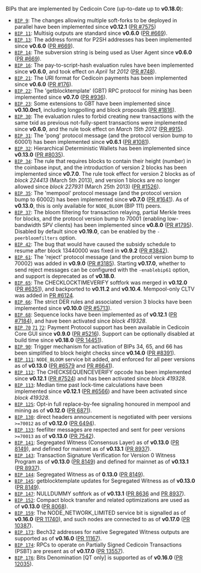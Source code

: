 BIPs that are implemented by Cedicoin Core (up-to-date up to **v0.18.0**):

* [`BIP 9`](https://github.com/cedicoin/bips/blob/master/bip-0009.mediawiki): The changes allowing multiple soft-forks to be deployed in parallel have been implemented since **v0.12.1**  ([PR #7575](https://github.com/cedicoin/cedicoin/pull/7575))
* [`BIP 11`](https://github.com/cedicoin/bips/blob/master/bip-0011.mediawiki): Multisig outputs are standard since **v0.6.0** ([PR #669](https://github.com/cedicoin/cedicoin/pull/669)).
* [`BIP 13`](https://github.com/cedicoin/bips/blob/master/bip-0013.mediawiki): The address format for P2SH addresses has been implemented since **v0.6.0** ([PR #669](https://github.com/cedicoin/cedicoin/pull/669)).
* [`BIP 14`](https://github.com/cedicoin/bips/blob/master/bip-0014.mediawiki): The subversion string is being used as User Agent since **v0.6.0** ([PR #669](https://github.com/cedicoin/cedicoin/pull/669)).
* [`BIP 16`](https://github.com/cedicoin/bips/blob/master/bip-0016.mediawiki): The pay-to-script-hash evaluation rules have been implemented since **v0.6.0**, and took effect on *April 1st 2012* ([PR #748](https://github.com/cedicoin/cedicoin/pull/748)).
* [`BIP 21`](https://github.com/cedicoin/bips/blob/master/bip-0021.mediawiki): The URI format for Cedicoin payments has been implemented since **v0.6.0** ([PR #176](https://github.com/cedicoin/cedicoin/pull/176)).
* [`BIP 22`](https://github.com/cedicoin/bips/blob/master/bip-0022.mediawiki): The 'getblocktemplate' (GBT) RPC protocol for mining has been implemented since **v0.7.0** ([PR #936](https://github.com/cedicoin/cedicoin/pull/936)).
* [`BIP 23`](https://github.com/cedicoin/bips/blob/master/bip-0023.mediawiki): Some extensions to GBT have been implemented since **v0.10.0rc1**, including longpolling and block proposals ([PR #1816](https://github.com/cedicoin/cedicoin/pull/1816)).
* [`BIP 30`](https://github.com/cedicoin/bips/blob/master/bip-0030.mediawiki): The evaluation rules to forbid creating new transactions with the same txid as previous not-fully-spent transactions were implemented since **v0.6.0**, and the rule took effect on *March 15th 2012* ([PR #915](https://github.com/cedicoin/cedicoin/pull/915)).
* [`BIP 31`](https://github.com/cedicoin/bips/blob/master/bip-0031.mediawiki): The 'pong' protocol message (and the protocol version bump to 60001) has been implemented since **v0.6.1** ([PR #1081](https://github.com/cedicoin/cedicoin/pull/1081)).
* [`BIP 32`](https://github.com/cedicoin/bips/blob/master/bip-0032.mediawiki): Hierarchical Deterministic Wallets has been implemented since **v0.13.0** ([PR #8035](https://github.com/cedicoin/cedicoin/pull/8035)).
* [`BIP 34`](https://github.com/cedicoin/bips/blob/master/bip-0034.mediawiki): The rule that requires blocks to contain their height (number) in the coinbase input, and the introduction of version 2 blocks has been implemented since **v0.7.0**. The rule took effect for version 2 blocks as of *block 224413* (March 5th 2013), and version 1 blocks are no longer allowed since *block 227931* (March 25th 2013) ([PR #1526](https://github.com/cedicoin/cedicoin/pull/1526)).
* [`BIP 35`](https://github.com/cedicoin/bips/blob/master/bip-0035.mediawiki): The 'mempool' protocol message (and the protocol version bump to 60002) has been implemented since **v0.7.0** ([PR #1641](https://github.com/cedicoin/cedicoin/pull/1641)). As of **v0.13.0**, this is only available for `NODE_BLOOM` (BIP 111) peers.
* [`BIP 37`](https://github.com/cedicoin/bips/blob/master/bip-0037.mediawiki): The bloom filtering for transaction relaying, partial Merkle trees for blocks, and the protocol version bump to 70001 (enabling low-bandwidth SPV clients) has been implemented since **v0.8.0** ([PR #1795](https://github.com/cedicoin/cedicoin/pull/1795)). Disabled by default since **v0.19.0**, can be enabled by the `-peerbloomfilters` option.
* [`BIP 42`](https://github.com/cedicoin/bips/blob/master/bip-0042.mediawiki): The bug that would have caused the subsidy schedule to resume after block 13440000 was fixed in **v0.9.2** ([PR #3842](https://github.com/cedicoin/cedicoin/pull/3842)).
* [`BIP 61`](https://github.com/cedicoin/bips/blob/master/bip-0061.mediawiki): The 'reject' protocol message (and the protocol version bump to 70002) was added in **v0.9.0** ([PR #3185](https://github.com/cedicoin/cedicoin/pull/3185)). Starting **v0.17.0**, whether to send reject messages can be configured with the `-enablebip61` option, and support is deprecated as of **v0.18.0**.
* [`BIP 65`](https://github.com/cedicoin/bips/blob/master/bip-0065.mediawiki): The CHECKLOCKTIMEVERIFY softfork was merged in **v0.12.0** ([PR #6351](https://github.com/cedicoin/cedicoin/pull/6351)), and backported to **v0.11.2** and **v0.10.4**. Mempool-only CLTV was added in [PR #6124](https://github.com/cedicoin/cedicoin/pull/6124).
* [`BIP 66`](https://github.com/cedicoin/bips/blob/master/bip-0066.mediawiki): The strict DER rules and associated version 3 blocks have been implemented since **v0.10.0** ([PR #5713](https://github.com/cedicoin/cedicoin/pull/5713)).
* [`BIP 68`](https://github.com/cedicoin/bips/blob/master/bip-0068.mediawiki): Sequence locks have been implemented as of **v0.12.1**  ([PR #7184](https://github.com/cedicoin/cedicoin/pull/7184)), and have been activated since *block 419328*.
* [`BIP 70`](https://github.com/cedicoin/bips/blob/master/bip-0070.mediawiki) [`71`](https://github.com/cedicoin/bips/blob/master/bip-0071.mediawiki) [`72`](https://github.com/cedicoin/bips/blob/master/bip-0072.mediawiki): Payment Protocol support has been available in Cedicoin Core GUI since **v0.9.0** ([PR #5216](https://github.com/cedicoin/cedicoin/pull/5216)). Support can be optionally disabled at build time since **v0.18.0** ([PR 14451](https://github.com/cedicoin/cedicoin/pull/14451)).
* [`BIP 90`](https://github.com/cedicoin/bips/blob/master/bip-0090.mediawiki): Trigger mechanism for activation of BIPs 34, 65, and 66 has been simplified to block height checks since **v0.14.0** ([PR #8391](https://github.com/cedicoin/cedicoin/pull/8391)).
* [`BIP 111`](https://github.com/cedicoin/bips/blob/master/bip-0111.mediawiki): `NODE_BLOOM` service bit added, and enforced for all peer versions as of **v0.13.0** ([PR #6579](https://github.com/cedicoin/cedicoin/pull/6579) and [PR #6641](https://github.com/cedicoin/cedicoin/pull/6641)).
* [`BIP 112`](https://github.com/cedicoin/bips/blob/master/bip-0112.mediawiki): The CHECKSEQUENCEVERIFY opcode has been implemented since **v0.12.1** ([PR #7524](https://github.com/cedicoin/cedicoin/pull/7524)) and has been activated since *block 419328*.
* [`BIP 113`](https://github.com/cedicoin/bips/blob/master/bip-0113.mediawiki): Median time past lock-time calculations have been implemented since **v0.12.1** ([PR #6566](https://github.com/cedicoin/cedicoin/pull/6566)) and have been activated since *block 419328*.
* [`BIP 125`](https://github.com/cedicoin/bips/blob/master/bip-0125.mediawiki): Opt-in full replace-by-fee signaling honoured in mempool and mining as of **v0.12.0** ([PR 6871](https://github.com/cedicoin/cedicoin/pull/6871)).
* [`BIP 130`](https://github.com/cedicoin/bips/blob/master/bip-0130.mediawiki): direct headers announcement is negotiated with peer versions `>=70012` as of **v0.12.0** ([PR 6494](https://github.com/cedicoin/cedicoin/pull/6494)).
* [`BIP 133`](https://github.com/cedicoin/bips/blob/master/bip-0133.mediawiki): feefilter messages are respected and sent for peer versions `>=70013` as of **v0.13.0** ([PR 7542](https://github.com/cedicoin/cedicoin/pull/7542)).
* [`BIP 141`](https://github.com/cedicoin/bips/blob/master/bip-0141.mediawiki): Segregated Witness (Consensus Layer) as of **v0.13.0** ([PR 8149](https://github.com/cedicoin/cedicoin/pull/8149)), and defined for mainnet as of **v0.13.1** ([PR 8937](https://github.com/cedicoin/cedicoin/pull/8937)).
* [`BIP 143`](https://github.com/cedicoin/bips/blob/master/bip-0143.mediawiki): Transaction Signature Verification for Version 0 Witness Program as of **v0.13.0** ([PR 8149](https://github.com/cedicoin/cedicoin/pull/8149)) and defined for mainnet as of **v0.13.1** ([PR 8937](https://github.com/cedicoin/cedicoin/pull/8937)).
* [`BIP 144`](https://github.com/cedicoin/bips/blob/master/bip-0144.mediawiki): Segregated Witness as of **0.13.0** ([PR 8149](https://github.com/cedicoin/cedicoin/pull/8149)).
* [`BIP 145`](https://github.com/cedicoin/bips/blob/master/bip-0145.mediawiki): getblocktemplate updates for Segregated Witness as of **v0.13.0** ([PR 8149](https://github.com/cedicoin/cedicoin/pull/8149)).
* [`BIP 147`](https://github.com/cedicoin/bips/blob/master/bip-0147.mediawiki): NULLDUMMY softfork as of **v0.13.1** ([PR 8636](https://github.com/cedicoin/cedicoin/pull/8636) and [PR 8937](https://github.com/cedicoin/cedicoin/pull/8937)).
* [`BIP 152`](https://github.com/cedicoin/bips/blob/master/bip-0152.mediawiki): Compact block transfer and related optimizations are used as of **v0.13.0** ([PR 8068](https://github.com/cedicoin/cedicoin/pull/8068)).
* [`BIP 159`](https://github.com/cedicoin/bips/blob/master/bip-0159.mediawiki): The NODE_NETWORK_LIMITED service bit is signalled as of **v0.16.0** ([PR 11740](https://github.com/cedicoin/cedicoin/pull/11740)), and such nodes are connected to as of **v0.17.0** ([PR 10387](https://github.com/cedicoin/cedicoin/pull/10387)).
* [`BIP 173`](https://github.com/cedicoin/bips/blob/master/bip-0173.mediawiki): Bech32 addresses for native Segregated Witness outputs are supported as of **v0.16.0** ([PR 11167](https://github.com/cedicoin/cedicoin/pull/11167)).
* [`BIP 174`](https://github.com/cedicoin/bips/blob/master/bip-0174.mediawiki): RPCs to operate on Partially Signed Cedicoin Transactions (PSBT) are present as of **v0.17.0** ([PR 13557](https://github.com/cedicoin/cedicoin/pull/13557)).
* [`BIP 176`](https://github.com/cedicoin/bips/blob/master/bip-0176.mediawiki): Bits Denomination [QT only] is supported as of **v0.16.0** ([PR 12035](https://github.com/cedicoin/cedicoin/pull/12035)).
